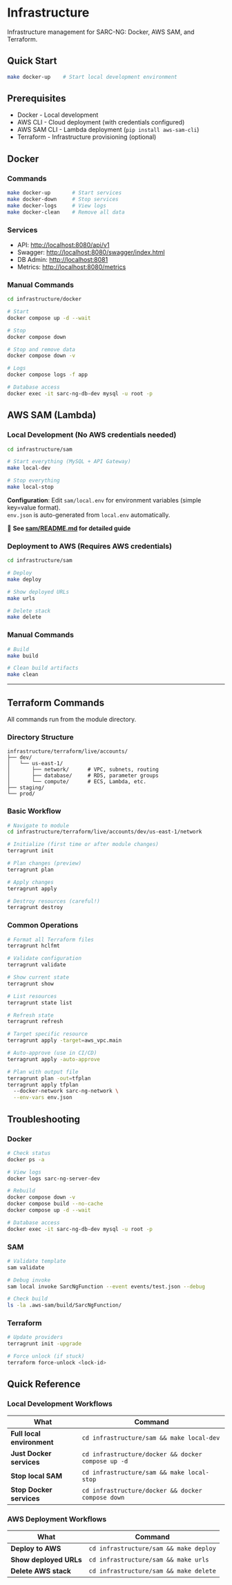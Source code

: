 # Infrastructure

Infrastructure management for SARC-NG: Docker, AWS SAM, and Terraform.

## Quick Start

```bash
make docker-up    # Start local development environment
```

## Prerequisites

- Docker - Local development
- AWS CLI - Cloud deployment (with credentials configured)
- AWS SAM CLI - Lambda deployment (`pip install aws-sam-cli`)
- Terraform - Infrastructure provisioning (optional)

## Docker

### Commands

```bash
make docker-up       # Start services
make docker-down     # Stop services
make docker-logs     # View logs
make docker-clean    # Remove all data
```

### Services

- API: <http://localhost:8080/api/v1>
- Swagger: <http://localhost:8080/swagger/index.html>
- DB Admin: <http://localhost:8081>
- Metrics: <http://localhost:8080/metrics>

### Manual Commands

```bash
cd infrastructure/docker

# Start
docker compose up -d --wait

# Stop
docker compose down

# Stop and remove data
docker compose down -v

# Logs
docker compose logs -f app

# Database access
docker exec -it sarc-ng-db-dev mysql -u root -p
```

## AWS SAM (Lambda)

### Local Development (No AWS credentials needed)

```bash
cd infrastructure/sam

# Start everything (MySQL + API Gateway)
make local-dev

# Stop everything
make local-stop
```

**Configuration**: Edit `sam/local.env` for environment variables (simple key=value format).  
`env.json` is auto-generated from `local.env` automatically.

📖 **See [sam/README.md](sam/README.md) for detailed guide**

### Deployment to AWS (Requires AWS credentials)

```bash
cd infrastructure/sam

# Deploy
make deploy

# Show deployed URLs
make urls

# Delete stack
make delete
```

### Manual Commands

```bash
# Build
make build

# Clean build artifacts
make clean
```

---

## Terraform Commands

All commands run from the module directory.

### Directory Structure

```
infrastructure/terraform/live/accounts/
├── dev/
│   └── us-east-1/
│       ├── network/      # VPC, subnets, routing
│       ├── database/     # RDS, parameter groups
│       └── compute/      # ECS, Lambda, etc.
├── staging/
└── prod/
```

### Basic Workflow

```bash
# Navigate to module
cd infrastructure/terraform/live/accounts/dev/us-east-1/network

# Initialize (first time or after module changes)
terragrunt init

# Plan changes (preview)
terragrunt plan

# Apply changes
terragrunt apply

# Destroy resources (careful!)
terragrunt destroy
```

### Common Operations

```bash
# Format all Terraform files
terragrunt hclfmt

# Validate configuration
terragrunt validate

# Show current state
terragrunt show

# List resources
terragrunt state list

# Refresh state
terragrunt refresh

# Target specific resource
terragrunt apply -target=aws_vpc.main

# Auto-approve (use in CI/CD)
terragrunt apply -auto-approve

# Plan with output file
terragrunt plan -out=tfplan
terragrunt apply tfplan
  --docker-network sarc-ng-network \
  --env-vars env.json
```

## Troubleshooting

### Docker

```bash
# Check status
docker ps -a

# View logs
docker logs sarc-ng-server-dev

# Rebuild
docker compose down -v
docker compose build --no-cache
docker compose up -d --wait

# Database access
docker exec -it sarc-ng-db-dev mysql -u root -p
```

### SAM

```bash
# Validate template
sam validate

# Debug invoke
sam local invoke SarcNgFunction --event events/test.json --debug

# Check build
ls -la .aws-sam/build/SarcNgFunction/
```

### Terraform

```bash
# Update providers
terragrunt init -upgrade

# Force unlock (if stuck)
terraform force-unlock <lock-id>
```

## Quick Reference

### Local Development Workflows

| What | Command |
|------|---------|
| **Full local environment** | `cd infrastructure/sam && make local-dev` |
| **Just Docker services** | `cd infrastructure/docker && docker compose up -d` |
| **Stop local SAM** | `cd infrastructure/sam && make local-stop` |
| **Stop Docker services** | `cd infrastructure/docker && docker compose down` |

### AWS Deployment Workflows

| What | Command |
|------|---------|
| **Deploy to AWS** | `cd infrastructure/sam && make deploy` |
| **Show deployed URLs** | `cd infrastructure/sam && make urls` |
| **Delete AWS stack** | `cd infrastructure/sam && make delete` |
